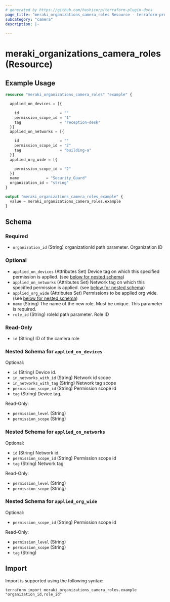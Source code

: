 ```yaml
---
# generated by https://github.com/hashicorp/terraform-plugin-docs
page_title: "meraki_organizations_camera_roles Resource - terraform-provider-meraki"
subcategory: "camera"
description: |-
  
---
```


# meraki_organizations_camera_roles (Resource)



## Example Usage

```terraform
resource "meraki_organizations_camera_roles" "example" {

  applied_on_devices = [{

    id                  = ""
    permission_scope_id = "1"
    tag                 = "reception-desk"
  }]
  applied_on_networks = [{

    id                  = ""
    permission_scope_id = "2"
    tag                 = "building-a"
  }]
  applied_org_wide = [{

    permission_scope_id = "2"
  }]
  name            = "Security_Guard"
  organization_id = "string"
}

output "meraki_organizations_camera_roles_example" {
  value = meraki_organizations_camera_roles.example
}
```

<!-- schema generated by tfplugindocs -->
## Schema

### Required

- `organization_id` (String) organizationId path parameter. Organization ID

### Optional

- `applied_on_devices` (Attributes Set) Device tag on which this specified permission is applied. (see [below for nested schema](#nestedatt--applied_on_devices))
- `applied_on_networks` (Attributes Set) Network tag on which this specified permission is applied. (see [below for nested schema](#nestedatt--applied_on_networks))
- `applied_org_wide` (Attributes Set) Permissions to be applied org wide. (see [below for nested schema](#nestedatt--applied_org_wide))
- `name` (String) The name of the new role. Must be unique. This parameter is required.
- `role_id` (String) roleId path parameter. Role ID

### Read-Only

- `id` (String) ID of the camera role

<a id="nestedatt--applied_on_devices"></a>
### Nested Schema for `applied_on_devices`

Optional:

- `id` (String) Device id.
- `in_networks_with_id` (String) Network id scope
- `in_networks_with_tag` (String) Network tag scope
- `permission_scope_id` (String) Permission scope id
- `tag` (String) Device tag.

Read-Only:

- `permission_level` (String)
- `permission_scope` (String)


<a id="nestedatt--applied_on_networks"></a>
### Nested Schema for `applied_on_networks`

Optional:

- `id` (String) Network id.
- `permission_scope_id` (String) Permission scope id
- `tag` (String) Network tag

Read-Only:

- `permission_level` (String)
- `permission_scope` (String)


<a id="nestedatt--applied_org_wide"></a>
### Nested Schema for `applied_org_wide`

Optional:

- `permission_scope_id` (String) Permission scope id

Read-Only:

- `permission_level` (String)
- `permission_scope` (String)
- `tag` (String)

## Import

Import is supported using the following syntax:

```shell
terraform import meraki_organizations_camera_roles.example "organization_id,role_id"
```
